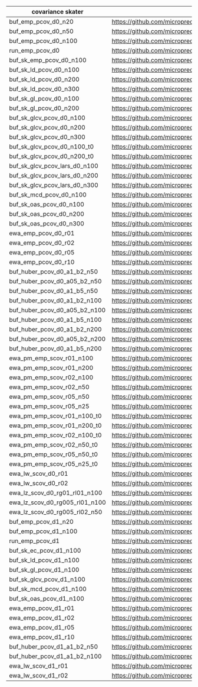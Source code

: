 | covariance skater | location |
|-----|-----|
| buf_emp_pcov_d0_n20 | https://github.com/microprediction/precise/blob/main/precise/skaters/covariance/bufemp.py |
| buf_emp_pcov_d0_n50 | https://github.com/microprediction/precise/blob/main/precise/skaters/covariance/bufemp.py |
| buf_emp_pcov_d0_n100 | https://github.com/microprediction/precise/blob/main/precise/skaters/covariance/bufemp.py |
| run_emp_pcov_d0 | https://github.com/microprediction/precise/blob/main/precise/skaters/covariance/runemp.py |
| buf_sk_emp_pcov_d0_n100 | https://github.com/microprediction/precise/blob/main/precise/skaters/covariance/bufsk.py |
| buf_sk_ld_pcov_d0_n100 | https://github.com/microprediction/precise/blob/main/precise/skaters/covariance/bufsk.py |
| buf_sk_ld_pcov_d0_n200 | https://github.com/microprediction/precise/blob/main/precise/skaters/covariance/bufsk.py |
| buf_sk_ld_pcov_d0_n300 | https://github.com/microprediction/precise/blob/main/precise/skaters/covariance/bufsk.py |
| buf_sk_gl_pcov_d0_n100 | https://github.com/microprediction/precise/blob/main/precise/skaters/covariance/bufsk.py |
| buf_sk_gl_pcov_d0_n200 | https://github.com/microprediction/precise/blob/main/precise/skaters/covariance/bufsk.py |
| buf_sk_glcv_pcov_d0_n100 | https://github.com/microprediction/precise/blob/main/precise/skaters/covariance/bufsk.py |
| buf_sk_glcv_pcov_d0_n200 | https://github.com/microprediction/precise/blob/main/precise/skaters/covariance/bufsk.py |
| buf_sk_glcv_pcov_d0_n300 | https://github.com/microprediction/precise/blob/main/precise/skaters/covariance/bufsk.py |
| buf_sk_glcv_pcov_d0_n100_t0 | https://github.com/microprediction/precise/blob/main/precise/skaters/covariance/bufsk.py |
| buf_sk_glcv_pcov_d0_n200_t0 | https://github.com/microprediction/precise/blob/main/precise/skaters/covariance/bufsk.py |
| buf_sk_glcv_pcov_lars_d0_n100 | https://github.com/microprediction/precise/blob/main/precise/skaters/covariance/bufsk.py |
| buf_sk_glcv_pcov_lars_d0_n200 | https://github.com/microprediction/precise/blob/main/precise/skaters/covariance/bufsk.py |
| buf_sk_glcv_pcov_lars_d0_n300 | https://github.com/microprediction/precise/blob/main/precise/skaters/covariance/bufsk.py |
| buf_sk_mcd_pcov_d0_n100 | https://github.com/microprediction/precise/blob/main/precise/skaters/covariance/bufsk.py |
| buf_sk_oas_pcov_d0_n100 | https://github.com/microprediction/precise/blob/main/precise/skaters/covariance/bufsk.py |
| buf_sk_oas_pcov_d0_n200 | https://github.com/microprediction/precise/blob/main/precise/skaters/covariance/bufsk.py |
| buf_sk_oas_pcov_d0_n300 | https://github.com/microprediction/precise/blob/main/precise/skaters/covariance/bufsk.py |
| ewa_emp_pcov_d0_r01 | https://github.com/microprediction/precise/blob/main/precise/skaters/covariance/ewaemp.py |
| ewa_emp_pcov_d0_r02 | https://github.com/microprediction/precise/blob/main/precise/skaters/covariance/ewaemp.py |
| ewa_emp_pcov_d0_r05 | https://github.com/microprediction/precise/blob/main/precise/skaters/covariance/ewaemp.py |
| ewa_emp_pcov_d0_r10 | https://github.com/microprediction/precise/blob/main/precise/skaters/covariance/ewaemp.py |
| buf_huber_pcov_d0_a1_b2_n50 | https://github.com/microprediction/precise/blob/main/precise/skaters/covariance/bufhuber.py |
| buf_huber_pcov_d0_a05_b2_n50 | https://github.com/microprediction/precise/blob/main/precise/skaters/covariance/bufhuber.py |
| buf_huber_pcov_d0_a1_b5_n50 | https://github.com/microprediction/precise/blob/main/precise/skaters/covariance/bufhuber.py |
| buf_huber_pcov_d0_a1_b2_n100 | https://github.com/microprediction/precise/blob/main/precise/skaters/covariance/bufhuber.py |
| buf_huber_pcov_d0_a05_b2_n100 | https://github.com/microprediction/precise/blob/main/precise/skaters/covariance/bufhuber.py |
| buf_huber_pcov_d0_a1_b5_n100 | https://github.com/microprediction/precise/blob/main/precise/skaters/covariance/bufhuber.py |
| buf_huber_pcov_d0_a1_b2_n200 | https://github.com/microprediction/precise/blob/main/precise/skaters/covariance/bufhuber.py |
| buf_huber_pcov_d0_a05_b2_n200 | https://github.com/microprediction/precise/blob/main/precise/skaters/covariance/bufhuber.py |
| buf_huber_pcov_d0_a1_b5_n200 | https://github.com/microprediction/precise/blob/main/precise/skaters/covariance/bufhuber.py |
| ewa_pm_emp_scov_r01_n100 | https://github.com/microprediction/precise/blob/main/precise/skaters/covariance/ewapm.py |
| ewa_pm_emp_scov_r01_n200 | https://github.com/microprediction/precise/blob/main/precise/skaters/covariance/ewapm.py |
| ewa_pm_emp_scov_r02_n100 | https://github.com/microprediction/precise/blob/main/precise/skaters/covariance/ewapm.py |
| ewa_pm_emp_scov_r02_n50 | https://github.com/microprediction/precise/blob/main/precise/skaters/covariance/ewapm.py |
| ewa_pm_emp_scov_r05_n50 | https://github.com/microprediction/precise/blob/main/precise/skaters/covariance/ewapm.py |
| ewa_pm_emp_scov_r05_n25 | https://github.com/microprediction/precise/blob/main/precise/skaters/covariance/ewapm.py |
| ewa_pm_emp_scov_r01_n100_t0 | https://github.com/microprediction/precise/blob/main/precise/skaters/covariance/ewapm.py |
| ewa_pm_emp_scov_r01_n200_t0 | https://github.com/microprediction/precise/blob/main/precise/skaters/covariance/ewapm.py |
| ewa_pm_emp_scov_r02_n100_t0 | https://github.com/microprediction/precise/blob/main/precise/skaters/covariance/ewapm.py |
| ewa_pm_emp_scov_r02_n50_t0 | https://github.com/microprediction/precise/blob/main/precise/skaters/covariance/ewapm.py |
| ewa_pm_emp_scov_r05_n50_t0 | https://github.com/microprediction/precise/blob/main/precise/skaters/covariance/ewapm.py |
| ewa_pm_emp_scov_r05_n25_t0 | https://github.com/microprediction/precise/blob/main/precise/skaters/covariance/ewapm.py |
| ewa_lw_scov_d0_r01 | https://github.com/microprediction/precise/blob/main/precise/skaters/covariance/ewalw.py |
| ewa_lw_scov_d0_r02 | https://github.com/microprediction/precise/blob/main/precise/skaters/covariance/ewalw.py |
| ewa_lz_scov_d0_rg01_rl01_n100 | https://github.com/microprediction/precise/blob/main/precise/skaters/covariance/ewalz.py |
| ewa_lz_scov_d0_rg005_rl01_n100 | https://github.com/microprediction/precise/blob/main/precise/skaters/covariance/ewalz.py |
| ewa_lz_scov_d0_rg005_rl02_n50 | https://github.com/microprediction/precise/blob/main/precise/skaters/covariance/ewalz.py |
| buf_emp_pcov_d1_n20 | https://github.com/microprediction/precise/blob/main/precise/skaters/covariance/bufemp.py |
| buf_emp_pcov_d1_n100 | https://github.com/microprediction/precise/blob/main/precise/skaters/covariance/bufemp.py |
| run_emp_pcov_d1 | https://github.com/microprediction/precise/blob/main/precise/skaters/covariance/runemp.py |
| buf_sk_ec_pcov_d1_n100 | https://github.com/microprediction/precise/blob/main/precise/skaters/covariance/bufsk.py |
| buf_sk_ld_pcov_d1_n100 | https://github.com/microprediction/precise/blob/main/precise/skaters/covariance/bufsk.py |
| buf_sk_gl_pcov_d1_n100 | https://github.com/microprediction/precise/blob/main/precise/skaters/covariance/bufsk.py |
| buf_sk_glcv_pcov_d1_n100 | https://github.com/microprediction/precise/blob/main/precise/skaters/covariance/bufsk.py |
| buf_sk_mcd_pcov_d1_n100 | https://github.com/microprediction/precise/blob/main/precise/skaters/covariance/bufsk.py |
| buf_sk_oas_pcov_d1_n100 | https://github.com/microprediction/precise/blob/main/precise/skaters/covariance/bufsk.py |
| ewa_emp_pcov_d1_r01 | https://github.com/microprediction/precise/blob/main/precise/skaters/covariance/ewaemp.py |
| ewa_emp_pcov_d1_r02 | https://github.com/microprediction/precise/blob/main/precise/skaters/covariance/ewaemp.py |
| ewa_emp_pcov_d1_r05 | https://github.com/microprediction/precise/blob/main/precise/skaters/covariance/ewaemp.py |
| ewa_emp_pcov_d1_r10 | https://github.com/microprediction/precise/blob/main/precise/skaters/covariance/ewaemp.py |
| buf_huber_pcov_d1_a1_b2_n50 | https://github.com/microprediction/precise/blob/main/precise/skaters/covariance/bufhuber.py |
| buf_huber_pcov_d1_a1_b2_n100 | https://github.com/microprediction/precise/blob/main/precise/skaters/covariance/bufhuber.py |
| ewa_lw_scov_d1_r01 | https://github.com/microprediction/precise/blob/main/precise/skaters/covariance/ewalw.py |
| ewa_lw_scov_d1_r02 | https://github.com/microprediction/precise/blob/main/precise/skaters/covariance/ewalw.py |
